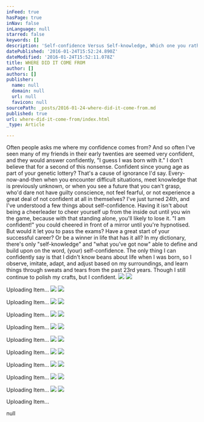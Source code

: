```yaml
---
inFeed: true
hasPage: true
inNav: false
inLanguage: null
starred: false
keywords: []
description: 'Self-confidence Versus Self-knowledge, Which one you rather be?'
datePublished: '2016-01-24T15:52:24.890Z'
dateModified: '2016-01-24T15:52:11.078Z'
title: WHERE DID IT COME FROM
author: []
authors: []
publisher:
  name: null
  domain: null
  url: null
  favicon: null
sourcePath: _posts/2016-01-24-where-did-it-come-from.md
published: true
url: where-did-it-come-from/index.html
_type: Article

---
```

Often people asks me where my confidence comes from? And so often I've seen many of my friends in their early twenties are seemed very confident, and they would answer confidently, "I guess I was born with it."
I don't believe that for a second of this nonsense. Confident since young age as part of your genetic lottery? That's a cause of ignorance I'd say. Every-now-and-then when you encounter difficult situations, meet knowledge that is previously unknown, or when you see a future that you can't grasp, who'd dare not have guilty conscience, not feel fearful, or not experience a great deal of not confident at all in themselves?
I've just turned 24th, and I've understood a few things about self-confidence. Having it isn't about being a cheerleader to cheer yourself up from the inside out until you win the game, because with that standing alone, you'll likely to lose it. "I am confident!" you could cheered in front of a mirror until you're hypnotised. But would it let you to pass the exams? Have a great start of your successful career? Or be a winner in life that has it all?
In my dictionary, there's only "self-knowledge" and "what you've got now" able to define and build upon on the word, (your) self-confidence. The only thing I can confidently say is that I didn't know beans about life when I was born, so I observe, imitate, adapt, and adjust based on my surroundings, and learn things through sweats and tears from the past 23rd years. Though I still continue to polish my crafts, but I confident.
![](https://the-grid-user-content.s3-us-west-2.amazonaws.com/bf265d0e-96dd-482c-9e2d-a4e16a7b8484.jpg)
![](https://imgflo.herokuapp.com/graph/vahj1ThiexotieMo/76b6b4c55a441ee2ee6c10db262a0e10/passthrough.jpg?height=501&input=https%3A%2F%2Fs3-us-west-2.amazonaws.com%2Fthe-grid-img%2Fp%2F144962300c63552bb2f3834a55a59c69417f0b73.jpg&width=750)

Uploading Item...
![](https://the-grid-user-content.s3-us-west-2.amazonaws.com/77c69a97-e2bc-4bef-9619-86faa97aa0ba.jpg)
![](https://imgflo.herokuapp.com/graph/vahj1ThiexotieMo/ff71e0111864976453741685b103ca6d/passthrough.jpg?height=501&input=https%3A%2F%2Fs3-us-west-2.amazonaws.com%2Fthe-grid-img%2Fp%2F49722138e0eea585a681c4db6c5581a60295424f.jpg&width=750)

Uploading Item...
![](https://the-grid-user-content.s3-us-west-2.amazonaws.com/13d9086d-a7d6-4c19-bae4-58e2bc71ab57.jpg)
![](https://imgflo.herokuapp.com/graph/vahj1ThiexotieMo/e12f47250f93095b951a31a74057d94b/passthrough.jpg?height=600&input=https%3A%2F%2Fs3-us-west-2.amazonaws.com%2Fthe-grid-img%2Fp%2F78b91c7fb7673f20475321b525e3bdcd48e666aa.jpg&width=401)

Uploading Item...
![](https://the-grid-user-content.s3-us-west-2.amazonaws.com/fc2ab5ba-ca87-442a-93b7-8f17b10a7d1c.jpg)
![](https://imgflo.herokuapp.com/graph/vahj1ThiexotieMo/dc8204dc0fbfa020fcd3cc1cf1ed67c7/passthrough.jpg?height=600&input=https%3A%2F%2Fs3-us-west-2.amazonaws.com%2Fthe-grid-img%2Fp%2Fb2908479211f7663476b57a8e454adb3b68d0343.jpg&width=401)

Uploading Item...
![](https://the-grid-user-content.s3-us-west-2.amazonaws.com/a496591f-224c-439d-a054-0fbcddabb107.jpg)
![](https://imgflo.herokuapp.com/graph/vahj1ThiexotieMo/ebd0778f6146bf63fb23f6c3aceb9d21/passthrough.jpg?height=501&input=https%3A%2F%2Fs3-us-west-2.amazonaws.com%2Fthe-grid-img%2Fp%2F00fbe1233f4a37113594f4d32609e4566fc7e48a.jpg&width=750)

Uploading Item...
![](https://the-grid-user-content.s3-us-west-2.amazonaws.com/cd509225-e9c6-4f6f-9033-88cd70740ea2.jpg)
![](https://imgflo.herokuapp.com/graph/vahj1ThiexotieMo/4982cf43769e3d6751b110afc9e1c1b6/passthrough.jpg?height=501&input=https%3A%2F%2Fs3-us-west-2.amazonaws.com%2Fthe-grid-img%2Fp%2F5914201482497ee8fbf351908d38953f5cb4b941.jpg&width=750)

Uploading Item...
![](https://the-grid-user-content.s3-us-west-2.amazonaws.com/6f1a70a5-48eb-44f7-bd45-3eaf9e8e57ae.jpg)
![](https://imgflo.herokuapp.com/graph/vahj1ThiexotieMo/a759a78b2bf681073408b615e39f99ec/passthrough.jpg?height=501&input=https%3A%2F%2Fs3-us-west-2.amazonaws.com%2Fthe-grid-img%2Fp%2F959486e886858fd652c1242e0b089fba73acafd7.jpg&width=750)

Uploading Item...
![](https://the-grid-user-content.s3-us-west-2.amazonaws.com/2bc3ef85-5fd6-4057-b1c6-af9dcbce8a64.jpg)
![](https://imgflo.herokuapp.com/graph/vahj1ThiexotieMo/e2b4a7041309ea3c13b9115480f766fe/passthrough.jpg?height=600&input=https%3A%2F%2Fs3-us-west-2.amazonaws.com%2Fthe-grid-img%2Fp%2Fd49884cdca09613aa5e7da20e0651527582f0c57.jpg&width=401)

Uploading Item...
![](https://the-grid-user-content.s3-us-west-2.amazonaws.com/d11b156c-c8a8-4664-9912-3ff293586f04.jpg)
![](https://imgflo.herokuapp.com/graph/vahj1ThiexotieMo/6f81fb3dacc0b65b7090386b930de0a6/passthrough.jpg?height=501&input=https%3A%2F%2Fs3-us-west-2.amazonaws.com%2Fthe-grid-img%2Fp%2Fe1050cd5a6c9150b379ae28b2d87af617dc99895.jpg&width=750)

Uploading Item...
![](https://the-grid-user-content.s3-us-west-2.amazonaws.com/e499173e-12ba-4d0e-964d-5113b13d9123.jpg)
![](https://imgflo.herokuapp.com/graph/vahj1ThiexotieMo/622b1997cc7b72ed4624237fddbdcc2e/passthrough.jpg?height=600&input=https%3A%2F%2Fs3-us-west-2.amazonaws.com%2Fthe-grid-img%2Fp%2Fde1292867e6e6d26824f67856e38e969eac6b270.jpg&width=401)

Uploading Item...

null